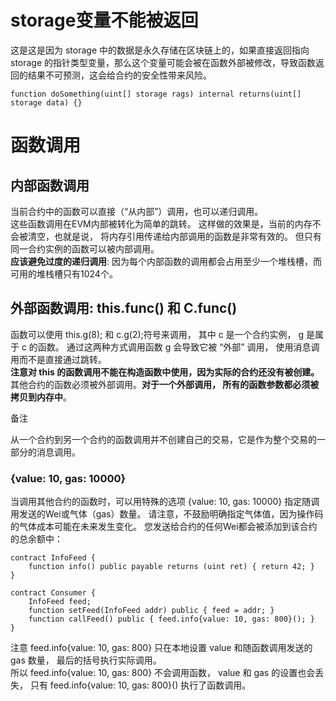 # storage变量不能被返回
这是这是因为 storage 中的数据是永久存储在区块链上的，如果直接返回指向 storage 的指针类型变量，那么这个变量可能会被在函数外部被修改，导致函数返回的结果不可预测，这会给合约的安全性带来风险。
```solidity
function doSomething(uint[] storage rags) internal returns(uint[] storage data) {}
```
# 函数调用
## 内部函数调用
当前合约中的函数可以直接（“从内部”）调用，也可以递归调用。  
这些函数调用在EVM内部被转化为简单的跳转。 这样做的效果是，当前的内存不会被清空，也就是说， 将内存引用传递给内部调用的函数是非常有效的。 但只有同一合约实例的函数可以被内部调用。  
**应该避免过度的递归调用**: 因为每个内部函数的调用都会占用至少一个堆栈槽，而可用的堆栈槽只有1024个。
## 外部函数调用: this.func() 和 C.func()
函数可以使用 this.g(8); 和 c.g(2);符号来调用， 其中 c 是一个合约实例， g 是属于 c 的函数。 通过这两种方式调用函数 g 会导致它被 “外部” 调用， 使用消息调用而不是直接通过跳转。   
**注意对 this 的函数调用不能在构造函数中使用，因为实际的合约还没有被创建。**  
其他合约的函数必须被外部调用。**对于一个外部调用， 所有的函数参数都必须被拷贝到内存中**。

备注

从一个合约到另一个合约的函数调用并不创建自己的交易，它是作为整个交易的一部分的消息调用。
### {value: 10, gas: 10000}
当调用其他合约的函数时，可以用特殊的选项 {value: 10, gas: 10000} 指定随调用发送的Wei或气体（gas）数量。 请注意，不鼓励明确指定气体值，因为操作码的气体成本可能在未来发生变化。 您发送给合约的任何Wei都会被添加到该合约的总余额中：
```solidity
contract InfoFeed {
    function info() public payable returns (uint ret) { return 42; }
}

contract Consumer {
    InfoFeed feed;
    function setFeed(InfoFeed addr) public { feed = addr; }
    function callFeed() public { feed.info{value: 10, gas: 800}(); }
}
```
注意 feed.info{value: 10, gas: 800} 只在本地设置 value 和随函数调用发送的 gas 数量， 最后的括号执行实际调用。  
所以 feed.info{value: 10, gas: 800} 不会调用函数， value 和 gas 的设置也会丢失， 只有 feed.info{value: 10, gas: 800}() 执行了函数调用。
